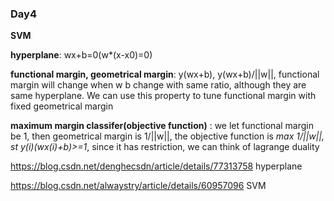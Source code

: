 ### Day4

**SVM**

**hyperplane**: wx+b=0(w*(x-x0)=0)

**functional margin, geometrical margin**: y(wx+b), y(wx+b)/||w||, functional margin will change when w b change with same ratio, although they are same hyperplane. We can use this property to tune functional margin with fixed geometrical margin

**maximum margin classifer(objective function)** : we let functional margin be 1, then geometrical margin is 1/||w||, the objective function is *max 1/||w||, st y(i)(wx(i)+b)>=1*, since it has restriction, we can think of lagrange duality

<https://blog.csdn.net/denghecsdn/article/details/77313758> hyperplane

<https://blog.csdn.net/alwaystry/article/details/60957096> SVM
